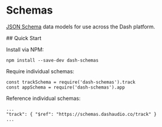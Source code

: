 # Schemas

[JSON Schema](http://json-schema.org) data models for use across the Dash platform.

## Quick Start

Install via NPM:

    npm install --save-dev dash-schemas

Require individual schemas:

    const trackSchema = require('dash-schemas').track
    const appSchema = require('dash-schemas').app

Reference individual schemas:

    ...
    "track": { "$ref": "https://schemas.dashaudio.co/track" }
    ...
